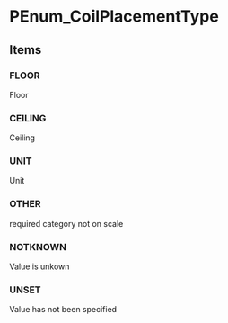 # PEnum_CoilPlacementType

## Items

### FLOOR
Floor

### CEILING
Ceiling

### UNIT
Unit

### OTHER
required category not on scale

### NOTKNOWN
Value is unkown

### UNSET
Value has not been specified
